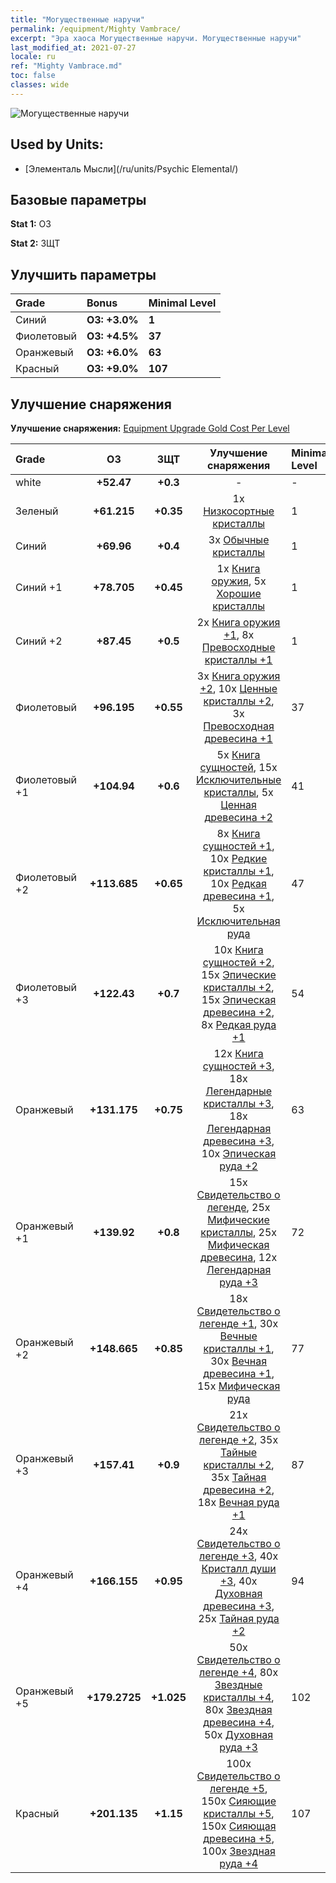 ```yaml
---
title: "Могущественные наручи"
permalink: /equipment/Mighty Vambrace/
excerpt: "Эра хаоса Могущественные наручи. Могущественные наручи"
last_modified_at: 2021-07-27
locale: ru
ref: "Mighty Vambrace.md"
toc: false
classes: wide
---
```


  ![Могущественные наручи](/images/e/e_9064.png)

## Used by Units:

* [Элементаль Мысли](/ru/units/Psychic Elemental/) 


## Базовые параметры
 **Stat 1:** ОЗ

 **Stat 2:** ЗЩТ

## Улучшить параметры

  |     Grade    |   Bonus | Minimal Level | 
  |:-------------|:--------|:--------------| 
  | Синий | **ОЗ: +3.0%** | **1** | 
  | Фиолетовый | **ОЗ: +4.5%** | **37** | 
  | Оранжевый | **ОЗ: +6.0%** | **63** | 
  | Красный | **ОЗ: +9.0%** | **107** | 


## Улучшение снаряжения
 **Улучшение снаряжения:** [Equipment Upgrade Gold Cost Per Level](/equipment/EquipmentUpgradeCostPerLevel/) 

  |          Grade      | ОЗ | ЗЩТ | Улучшение снаряжения | Minimal Level |
  |:--------------------|:---------:|:---------:|:----------------:|:--------------|
  | white | **+52.47** | **+0.3** | - | - |
  | Зеленый | **+61.215** | **+0.35** | 1x [Низкосортные кристаллы](/ItemsRU/mat_5/) | 1 |
  | Синий | **+69.96** | **+0.4** | 3x [Обычные кристаллы](/ItemsRU/mat_11/) | 1 |
  | Синий +1 | **+78.705** | **+0.45** | 1x [Книга оружия](/ItemsRU/mat_18/), 5x [Хорошие кристаллы](/ItemsRU/mat_17/) | 1 |
  | Синий +2 | **+87.45** | **+0.5** | 2x [Книга оружия +1](/ItemsRU/mat_25/), 8x [Превосходные кристаллы +1](/ItemsRU/mat_24/) | 1 |
  | Фиолетовый | **+96.195** | **+0.55** | 3x [Книга оружия +2](/ItemsRU/mat_32/), 10x [Ценные кристаллы +2](/ItemsRU/mat_31/), 3x [Превосходная древесина +1](/ItemsRU/mat_20/) | 37 |
  | Фиолетовый +1 | **+104.94** | **+0.6** | 5x [Книга сущностей](/ItemsRU/mat_39/), 15x [Исключительные кристаллы](/ItemsRU/mat_38/), 5x [Ценная древесина +2](/ItemsRU/mat_27/) | 41 |
  | Фиолетовый +2 | **+113.685** | **+0.65** | 8x [Книга сущностей +1](/ItemsRU/mat_46/), 10x [Редкие кристаллы +1](/ItemsRU/mat_45/), 10x [Редкая древесина +1](/ItemsRU/mat_41/), 5x [Исключительная руда](/ItemsRU/mat_33/) | 47 |
  | Фиолетовый +3 | **+122.43** | **+0.7** | 10x [Книга сущностей +2](/ItemsRU/mat_53/), 15x [Эпические кристаллы +2](/ItemsRU/mat_52/), 15x [Эпическая древесина +2](/ItemsRU/mat_48/), 8x [Редкая руда +1](/ItemsRU/mat_40/) | 54 |
  | Оранжевый | **+131.175** | **+0.75** | 12x [Книга сущностей +3](/ItemsRU/mat_60/), 18x [Легендарные кристаллы +3](/ItemsRU/mat_59/), 18x [Легендарная древесина +3](/ItemsRU/mat_55/), 10x [Эпическая руда +2](/ItemsRU/mat_47/) | 63 |
  | Оранжевый +1 | **+139.92** | **+0.8** | 15x [Свидетельство о легенде](/ItemsRU/mat_67/), 25x [Мифические кристаллы](/ItemsRU/mat_66/), 25x [Мифическая древесина](/ItemsRU/mat_62/), 12x [Легендарная руда +3](/ItemsRU/mat_54/) | 72 |
  | Оранжевый +2 | **+148.665** | **+0.85** | 18x [Свидетельство о легенде +1](/ItemsRU/mat_74/), 30x [Вечные кристаллы +1](/ItemsRU/mat_73/), 30x [Вечная древесина +1](/ItemsRU/mat_69/), 15x [Мифическая руда](/ItemsRU/mat_61/) | 77 |
  | Оранжевый +3 | **+157.41** | **+0.9** | 21x [Свидетельство о легенде +2](/ItemsRU/mat_81/), 35x [Тайные кристаллы +2](/ItemsRU/mat_80/), 35x [Тайная древесина +2](/ItemsRU/mat_76/), 18x [Вечная руда +1](/ItemsRU/mat_68/) | 87 |
  | Оранжевый +4 | **+166.155** | **+0.95** | 24x [Свидетельство о легенде +3](/ItemsRU/mat_88/), 40x [Кристалл души +3](/ItemsRU/mat_87/), 40x [Духовная древесина +3](/ItemsRU/mat_83/), 25x [Тайная руда +2](/ItemsRU/mat_75/) | 94 |
  | Оранжевый +5 | **+179.2725** | **+1.025** | 50x [Свидетельство о легенде +4](/ItemsRU/mat_95/), 80x [Звездные кристаллы +4](/ItemsRU/mat_94/), 80x [Звездная древесина +4](/ItemsRU/mat_90/), 50x [Духовная руда +3](/ItemsRU/mat_82/) | 102 |
  | Красный | **+201.135** | **+1.15** | 100x [Свидетельство о легенде +5](/ItemsRU/mat_102/), 150x [Сияющие кристаллы +5](/ItemsRU/mat_101/), 150x [Сияющая древесина +5](/ItemsRU/mat_97/), 100x [Звездная руда +4](/ItemsRU/mat_89/) | 107 |

